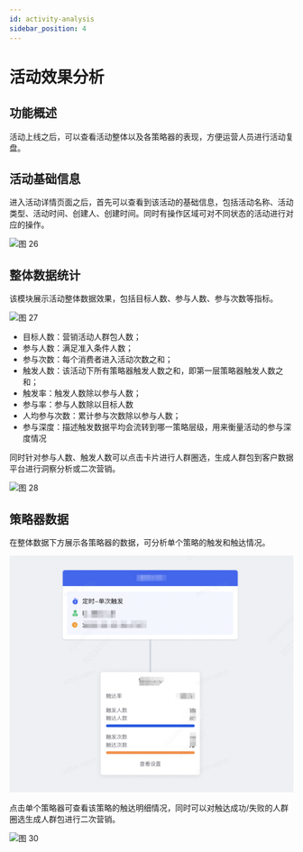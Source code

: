 ```yaml
---
id: activity-analysis
sidebar_position: 4
---
```


# 活动效果分析

## 功能概述

活动上线之后，可以查看活动整体以及各策略器的表现，方便运营人员进行活动复盘。

## 活动基础信息

进入活动详情页面之后，首先可以查看到该活动的基础信息，包括活动名称、活动类型、活动时间、创建人、创建时间。同时有操作区域可对不同状态的活动进行对应的操作。

![图 26](/img/56d042f860f668dfcf87d1650eb06ed6be43504a55e15e1bba790cda66015e0b.png)

## 整体数据统计

该模块展示活动整体数据效果，包括目标人数、参与人数、参与次数等指标。

![图 27](/img/12f570a0d4cef272fb5fd46097d9688a20ddecc0b6a5f46cdec87639881bc647.png)

- 目标人数：营销活动人群包人数；
- 参与人数：满足准入条件人数；
- 参与次数：每个消费者进入活动次数之和；
- 触发人数：该活动下所有策略器触发人数之和，即第一层策略器触发人数之和；
- 触发率：触发人数除以参与人数；
- 参与率：参与人数除以目标人数
- 人均参与次数：累计参与次数除以参与人数；
- 参与深度：描述触发数据平均会流转到哪一策略层级，用来衡量活动的参与深度情况

同时针对参与人数、触发人数可以点击卡片进行人群圈选，生成人群包到客户数据平台进行洞察分析或二次营销。

![图 28](/img/0548f5b8131c6c451da8ed0b824b38852236e11e3974843af9a9d8e4aca75474.png)

## 策略器数据

在整体数据下方展示各策略器的数据，可分析单个策略的触发和触达情况。

![图 7](/img/74a93b1ab2dae77aa387b4926466db48924da2bd4416bebb30f7c21ec5b80da8.png)

点击单个策略器可查看该策略的触达明细情况，同时可以对触达成功/失败的人群圈选生成人群包进行二次营销。

![图 30](/img/dd501563c602c6e342b0f98d1e2d6539b66a694140aeb54f34055924f0c8da1c.png)
